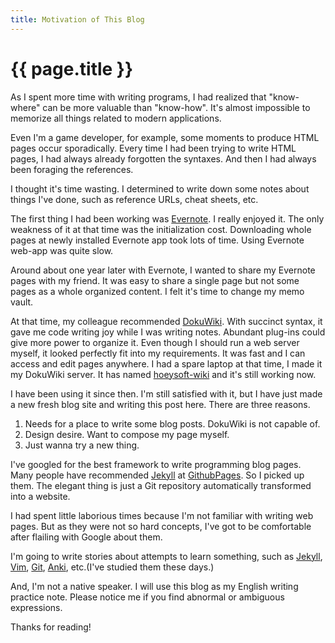 ```yaml
---
title: Motivation of This Blog
---
```

{{ page.title }}
================
As I spent more time with writing programs, I had realized that "know-where" can be more valuable than "know-how". It's almost impossible to memorize all things related to modern applications.

Even I'm a game developer, for example, some moments to produce HTML pages occur sporadically. Every time I had been trying to write HTML pages, I had always already forgotten the syntaxes. And then I had always been foraging the references.

I thought it's time wasting. I determined to write down some notes about things I've done, such as reference URLs, cheat sheets, etc.

The first thing I had been working was [Evernote]. I really enjoyed it. The only weakness of it at that time was the initialization cost. Downloading whole pages at newly installed Evernote app took lots of time. Using Evernote web-app was quite slow.

Around about one year later with Evernote, I wanted to share my Evernote pages with my friend. It was easy to share a single page but not some pages as a whole organized content. I felt it's time to change my memo vault.

At that time, my colleague recommended [DokuWiki]. With succinct syntax, it gave me code writing joy while I was writing notes. Abundant plug-ins could give more power to organize it. Even though I should run a web server myself, it looked perfectly fit into my requirements. It was fast and I can access and edit pages anywhere. I had a spare laptop at that time, I made it my DokuWiki server. It has named [hoeysoft-wiki] and it's still working now.

I have been using it since then. I'm still satisfied with it, but I have just made a new fresh blog site and writing this post here. There are three reasons.

1. Needs for a place to write some blog posts. DokuWiki is not capable of.
2. Design desire. Want to compose my page myself.
3. Just wanna try a new thing.

I've googled for the best framework to write programming blog pages. Many people have recommended [Jekyll] at [GithubPages]. So I picked up them. The elegant thing is just a Git repository automatically transformed into a website.

I had spent little laborious times because I'm not familiar with writing web pages. But as they were not so hard concepts, I've got to be comfortable after flailing with Google about them.

I'm going to write stories about attempts to learn something, such as [Jekyll], [Vim], [Git], [Anki], etc.(I've studied them these days.)

And, I'm not a native speaker. I will use this blog as my English writing practice note. Please notice me if you find abnormal or ambiguous expressions.

Thanks for reading!

[Evernote]: http://evernote.com "Evernote" 
[DokuWiki]: http://dokuwiki.org "DokuWiki"
[hoeysoft-wiki]: http://wiki.hoeysoft.com "hoeysoft-wiki"

[Jekyll]: http://jekyllrb.com/ "Jekyll"
[GithubPages]: https://pages.github.com/ "GithubPages"
[Vim]: http://www.vim.org "Vim"
[Git]: http://git-scm.com "Git"
[Anki]: http://ankisrs.net/ "Anki" 

